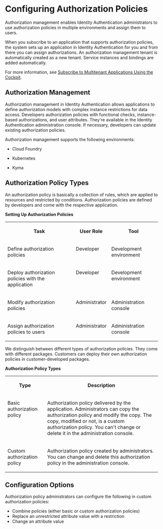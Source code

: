 <!-- loio982ac5f91d2346fda8dd8096e861fc36 -->

# Configuring Authorization Policies

Authorization management enables Identity Authentication administrators to use authorization policies in multiple environments and assign them to users.

When you subscribe to an application that supports authorization policies, the system sets up an application in Identity Authentication for you and from there you can assign authorizations. An authorization management tenant is automatically created as a new tenant. Service instances and bindings are added automatically.

For more information, see [Subscribe to Multitenant Applications Using the Cockpit](https://help.sap.com/docs/BTP/65de2977205c403bbc107264b8eccf4b/7a3e39622be14413b2a4df7c02ca1170.html).



<a name="loio982ac5f91d2346fda8dd8096e861fc36__section_fnh_dfz_l5b"/>

## Authorization Management

Authorization management in Identity Authentication allows applications to define authorization models with complex instance restrictions for data access. Developers authorization policies with functional checks, instance-based authorizations, and user attributes. They're available in the Identity Authentication administration console. If necessary, developers can update existing authorization policies.

Authorization management supports the following environments:

-   Cloud Foundry

-   Kubernetes

-   Kyma




<a name="loio982ac5f91d2346fda8dd8096e861fc36__section_r2m_vlx_l5b"/>

## Authorization Policy Types

An authorization policy is basically a collection of rules, which are applied to resources and restricted by conditions. Authorization policies are defined by developers and come with the respective application.

**Setting Up Authorization Policies**


<table>
<tr>
<th valign="top">

Task



</th>
<th valign="top">

User Role



</th>
<th valign="top">

Tool



</th>
</tr>
<tr>
<td valign="top">

Define authorization policies



</td>
<td valign="top">

Developer



</td>
<td valign="top">

Development environment



</td>
</tr>
<tr>
<td valign="top">

Deploy authorization policies with the application



</td>
<td valign="top">

Developer



</td>
<td valign="top">

Development environment



</td>
</tr>
<tr>
<td valign="top">

Modify authorization policies



</td>
<td valign="top">

Administrator



</td>
<td valign="top">

Administration console



</td>
</tr>
<tr>
<td valign="top">

Assign authorization policies to users



</td>
<td valign="top">

Administrator



</td>
<td valign="top">

Administration console



</td>
</tr>
</table>

We distinguish between different types of authorization policies. They come with different packages. Customers can deploy their own authorization policies in customer-developed packages.

**Authorization Policy Types**


<table>
<tr>
<th valign="top">

Type



</th>
<th valign="top">

Description



</th>
</tr>
<tr>
<td valign="top">

Basic authorization policy



</td>
<td valign="top">

Authorization policy delivered by the application. Administrators can copy the authorization policy and modify the copy. The copy, modified or not, is a custom authorization policy. You can't change or delete it in the administration console.



</td>
</tr>
<tr>
<td valign="top">

Custom authorization policy



</td>
<td valign="top">

Authorization policy created by administrators. You can change and delete this authorization policy in the administration console.



</td>
</tr>
</table>



<a name="loio982ac5f91d2346fda8dd8096e861fc36__section_g4l_lsx_l5b"/>

## Configuration Options

Authorization policy administrators can configure the following in custom authorization policies:

-   Combine policies \(either basic or custom authorization policies\)
-   Replace an unrestricted attribute value with a restriction
-   Change an attribute value

